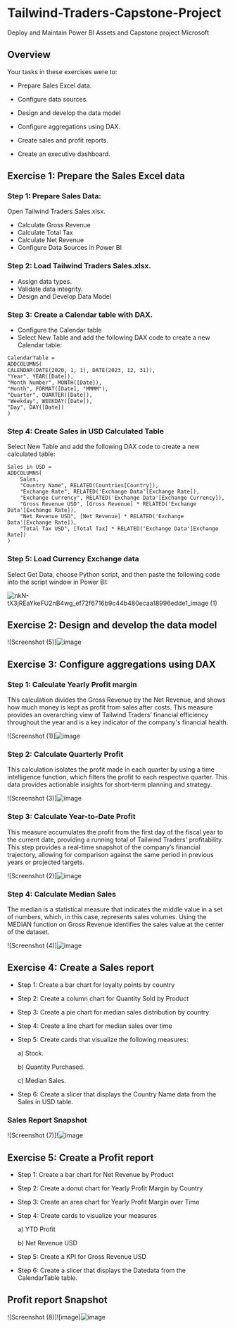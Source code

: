 # Tailwind-Traders-Capstone-Project
Deploy and Maintain Power BI Assets and Capstone project Microsoft

## Overview

Your tasks in these exercises were to:

- Prepare Sales Excel data.

- Configure data sources.

- Design and develop the data model

- Configure aggregations using DAX.

- Create sales and profit reports.

- Create an executive dashboard.


## Exercise 1: Prepare the Sales Excel data

### Step 1: Prepare Sales Data:

   Open Tailwind Traders Sales.xlsx.
- Calculate Gross Revenue
- Calculate Total Tax
- Calculate Net Revenue
- Configure Data Sources in Power BI

### Step 2: Load Tailwind Traders Sales.xlsx.
- Assign data types.
- Validate data integrity.
- Design and Develop Data Model

### Step 3: Create a Calendar table with DAX.

- Configure the Calendar table
- Select New Table and add the following DAX code to create a new Calendar table:

```
CalendarTable = 
ADDCOLUMNS(
CALENDAR(DATE(2020, 1, 1), DATE(2023, 12, 31)),
"Year", YEAR([Date]),
"Month Number", MONTH([Date]),
"Month", FORMAT([Date], "MMMM"),
"Quarter", QUARTER([Date]),
"Weekday", WEEKDAY([Date]),
"Day", DAY([Date])
)
```

### Step 4: Create Sales in USD Calculated Table

Select New Table and add the following DAX code to create a new calculated table:

```
Sales in USD = 
ADDCOLUMNS(
    Sales,
    "Country Name", RELATED(Countries[Country]),
    "Exchange Rate", RELATED('Exchange Data'[Exchange Rate]),
    "Exchange Currency", RELATED('Exchange Data'[Exchange Currency]),
    "Gross Revenue USD", [Gross Revenue] * RELATED('Exchange Data'[Exchange Rate]),
    "Net Revenue USD", [Net Revenue] * RELATED('Exchange Data'[Exchange Rate]),
    "Total Tax USD", [Total Tax] * RELATED('Exchange Data'[Exchange Rate])
)
```
### Step 5: Load Currency Exchange data
Select Get Data, choose Python script, and then paste the following code into the script window in Power BI:


![nkN-tX3jREaYkeFU2nB4wg_ef72f6716b9c44b480ecaa18996edde1_image (1)](https://github.com/xshan5/Tailwind-Traders-Report/assets/140767371/aa93f8f7-335e-44f8-a027-bf2708014df9)

## Exercise 2: Design and develop the data model

![Screenshot (5)]![image](https://github.com/user-attachments/assets/f0c1945b-f20b-4c2b-9c18-b51f4f384c07)





           
  

## Exercise 3: Configure aggregations using DAX

### Step 1: Calculate Yearly Profit margin

This calculation divides the Gross Revenue by the Net Revenue, and shows how much money is kept as profit from sales after costs. This measure provides an overarching view of Tailwind Traders’ financial efficiency throughout the year and is a key indicator of the company's financial health.

![Screenshot (1)]![image](https://github.com/user-attachments/assets/ee77e770-0c75-4ca1-81c6-e402d6618188)




### Step 2: Calculate Quarterly Profit

This calculation isolates the profit made in each quarter by using a time intelligence function, which filters the profit to each respective quarter. This data provides actionable insights for short-term planning and strategy.

![Screenshot (3)]![image](https://github.com/user-attachments/assets/c0d67b94-4b4e-48b5-8557-86e235491aaf)


### Step 3: Calculate Year-to-Date Profit

This measure accumulates the profit from the first day of the fiscal year to the current date, providing a running total of Tailwind Traders' profitability. This step provides a real-time snapshot of the company’s financial trajectory, allowing for comparison against the same period in previous years or projected targets.

![Screenshot (2)]![image](https://github.com/user-attachments/assets/6cda8be9-3491-408d-83b6-fca0c9fcf72d)



### Step 4: Calculate Median Sales

The median is a statistical measure that indicates the middle value in a set of numbers, which, in this case, represents sales volumes. Using the MEDIAN function on Gross Revenue identifies the sales value at the center of the dataset.

![Screenshot (4)]![image](https://github.com/user-attachments/assets/da1efe85-68b9-435e-b50c-966f83439562)



## Exercise 4: Create a Sales report
- Step 1: Create a bar chart for loyalty points by country

- Step 2: Create a column chart for Quantity Sold by Product

- Step 3: Create a pie chart for median sales distribution by country

- Step 4: Create a line chart for median sales over time

- Step 5: Create cards that visualize the following measures:

     a) Stock.

     b) Quantity Purchased.

     c) Median Sales.

- Step 6: Create a slicer that displays the Country Name data from the Sales in USD table.

### Sales Report Snapshot

![Screenshot (7)]!![image](https://github.com/user-attachments/assets/aa27f949-a5f5-4a92-b156-7c139943f6bd)




## Exercise 5: Create a Profit report

- Step 1: Create a bar chart for Net Revenue by Product

- Step 2: Create a donut chart for Yearly Profit Margin by Country

- Step 3: Create an area chart for Yearly Profit Margin over Time

- Step 4: Create cards to visualize your measures

  a) YTD Profit

  b) Net Revenue USD

- Step 5: Create a KPI for Gross Revenue USD

- Step 6: Create a slicer that displays the Datedata from the CalendarTable table.

## Profit report Snapshot
![Screenshot (8)]![image]![image](https://github.com/user-attachments/assets/0896fa27-0300-4d5f-a1e5-d3459ea1c4d0)


